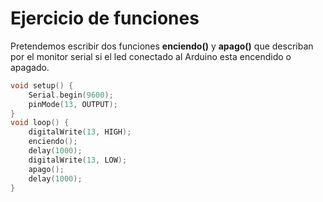 # Ejercicio de funciones

Pretendemos escribir dos funciones **enciendo()** y **apago()** que describan por el monitor serial si el led conectado al Arduino esta encendido o apagado. 

```c
void setup() {
	Serial.begin(9600);
	pinMode(13, OUTPUT);
}
void loop() {
	digitalWrite(13, HIGH);
	enciendo();
	delay(1000);
	digitalWrite(13, LOW);
	apago();
	delay(1000);
}
```

<!--stackedit_data:
eyJoaXN0b3J5IjpbLTE5NzgzNzA4M119
-->